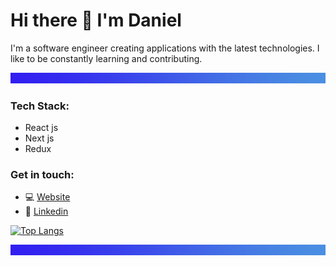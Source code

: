 # Hi there 👋 I'm Daniel

I'm a software engineer creating applications with the latest technologies. I like to be constantly learning and contributing.

 ![separator](./separator.png)

### Tech Stack:
- React js
- Next js
- Redux

### Get in touch:
- 💻 [Website](https://www.darudev.com/portfolio)
- 💼 [Linkedin](https://www.linkedin.com/in/daniel-mendoza-developer)

[![Top Langs](https://github-readme-stats.vercel.app/api/top-langs/?username=danieruone&exclude_repo=jumper-fox,jobs-api,&layout=compact)](https://github.com/danieruone/github-readme-stats)

 ![separator](./separator.png)
